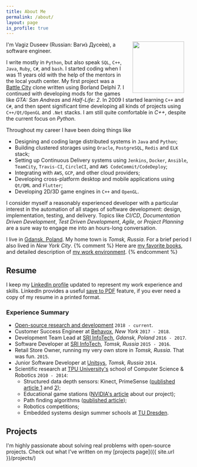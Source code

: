 ```yaml
---
title: About Me
permalink: /about/
layout: page
is_profile: true
---
```

<img src="{{ site.image }}" align="right" width="140" style="margin: 0px 20px">
I'm Vagiz Duseev (Russian: Ваги́з Дусе́ев), a software engineer.

I write mostly in `Python`, but also speak `SQL`, `C++`, `Java`, `Ruby`, `C#`, and `bash`. I started coding when I was 11 years old with the help of the mentors in the local youth center. 
My first project was a [Battle City][battle-city] clone written using Borland Delphi 7. 
I continued with developing mods for the games like *GTA: San Andreas* and *Half-Life: 2*. 
In 2009 I started learning `C++` and `C#`, and then spent significant time developing all kinds of projects using `C++/Qt/OpenGL` and `.Net` stacks.
I am still quite comfortable in *C++*, despite the current focus on *Python*.

Throughout my career I have been doing things like
* Designing and coding large distributed systems in `Java` and `Python`;
* Building clustered storages using `Oracle`, `PostgreSQL`, `Redis` and `ELK` stack;
* Setting up Continuous Delivery systems using `Jenkins`, `Docker`, `Ansible`, `TeamCity`, `Travis-CI`, `CircleCI`, and `AWS CodeCommit/CodeDeploy`;
* Integrating with `AWS`, `GCP`, and other cloud providers; 
* Developing cross-platform desktop and mobile applications using `Qt/QML` and `Flutter`;
* Developing 2D/3D game engines in `C++` and `OpenGL`.

I consider myself a reasonably experienced developer with a particular interest in the automation of all stages of software development: design, implementation, testing, and delivery. Topics like *CI/CD*, *Documentation Driven Development*, *Test Driven Development*, *Agile*, or *Project Planning* are a sure way to engage me into an hours-long conversation.

I live in [Gdansk, Poland](https://en.wikipedia.org/wiki/Gda%C5%84sk). My home town is *Tomsk, Russia*. For a brief period I also lived in *New York City*. 
{% comment %}
Here are [my favorite books](/favorite-software-books), and detailed description of [my work environment](/work-environment).
{% endcomment %}

## Resume

I keep my [LinkedIn profile](https://linkedin.com/in/vduseev/) updated to represent my work experience and skills. 
LinkedIn provides a useful [save to PDF](https://www.linkedin.com/help/linkedin/answer/4281/printing-a-profile?lang=en) feature, if you ever need a copy of my resume in a printed format.

### Experience Summary

* [Open-source research and development][github] `2018 - current`.
* Customer Success Engineer at [Behavox](http://behavox.com), *New York* `2017 - 2018`.
* Development Team Lead at [SRI InfoTech](http://sriinfotech.com/), *Gdansk, Poland* `2016 - 2017`.
* Software Developer at [SRI InfoTech](http://sriinfotech.com/), *Tomsk, Russia* `2015 - 2016`.
* Retail Store Owner, running my very own store in *Tomsk, Russia*. That was fun. `2015`.
* Junior Software Developer at [Unitsys](http://unitsys.ru), *Tomsk, Russia* `2014`.
* Scientific research at [TPU University's][university] school of Computer Science & Robotics `2010 - 2014`:
  * Structured data depth sensors: Kinect, PrimeSense ([published article 1][kinect-article] and [2](https://www.science-education.ru/en/article/view?id=17554));
  * Educational game stations ([NVIDIA's article][sand-box-article] about our project);
  * Path finding algorithms ([published article][path-finding-article]);
  * Robotics competitions;
  * Embedded systems design summer schools at [TU Dresden](https://tu-dresden.de/).

## Projects

I'm highly passionate about solving real problems with open-source projects. Check out what I've written on my [projects page]({{ site.url }}/projects/)

[battle-city]: https://en.wikipedia.org/wiki/Battle_City_(video_game)
[github]: https://github.com/vduseev
[university]: https://tpu.ru/en
[kinect-article]: http://ieeexplore.ieee.org/document/6986855/
[sand-box-article]: http://www.nvidia.ru/object/sandbox-blog-ru.html
[path-finding-article]: http://portal.tpu.ru/files/conferences/ctt/proceedings/ctt-2014-2-Tom.pdf

